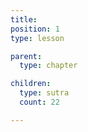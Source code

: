 ```yaml
---
title:
position: 1
type: lesson

parent:
  type: chapter

children:
  type: sutra
  count: 22

---
```

